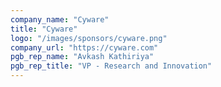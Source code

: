 ```yaml
---
company_name: "Cyware"
title: "Cyware"
logo: "/images/sponsors/cyware.png"
company_url: "https://cyware.com"
pgb_rep_name: "Avkash Kathiriya"
pgb_rep_title: "VP - Research and Innovation"
---
```

